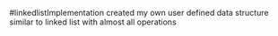 #linkedlistImplementation
created my own user defined data structure similar to linked list with almost all operations

